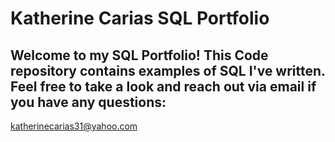 # Katherine Carias SQL Portfolio

## Welcome to my SQL Portfolio! This Code repository contains examples of SQL I've written. Feel free to take a look and reach out via email if you have any questions:
katherinecarias31@yahoo.com
